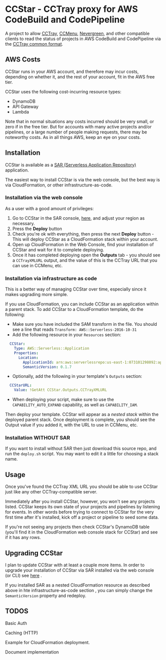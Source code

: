 # CCStar - CCTray proxy for AWS CodeBuild and CodePipeline

A project to allow [CCTray](https://sourceforge.net/projects/ccnet/files/CruiseControl.NET%20Releases/CruiseControl.NET%201.8.5/), [CCMenu](http://ccmenu.org/), [Nevergreen](https://github.com/build-canaries/nevergreen), and other
 compatible clients to read the status of projects in AWS CodeBuild and CodePipeline via the [CCTray common format](https://cctray.org/v1/).
 
## AWS Costs

CCStar runs in your AWS account, and therefore may incur costs, depending on whether it, and the rest of your account, fit in the AWS free tier.

CCStar uses the following cost-incurring resource types:

* DynamoDB
* API Gateway
* Lambda

Note that in normal situations any costs incurred should be very small, or zero if in the free tier. 
But for accounts with many active projects and/or pipelines, or a large number of people making requests, there may
 be noteworthy costs. As in all things AWS, keep an eye on your costs. 
 
## Installation

CCStar is available as a [SAR (Serverless Application Repository)](https://aws.amazon.com/serverless/serverlessrepo) application.

The easiest way to install CCStar is via the web console, but the best way is via CloudFormation, or other
 infrastructure-as-code.
 
### Installation via the web console

As a user with a good amount of privileges:

1. Go to CCStar in the SAR console, [here](https://serverlessrepo.aws.amazon.com/applications/us-east-1/073101298092/ccstar), and adjust your region as necessary.
1. Press the **Deploy** button
1. Check you're ok with everything, then press the next **Deploy** button - This will deploy CCStar as a CloudFormation stack within your account.
1. Open up CloudFormation in the Web Console, find your installation of CCStar and wait for it to complete deploying.
1. Once it has completed deploying open the **Outputs** tab - you should see a `CCTrayXMLURL` output, and the value
 of this is the CCTray URL that you can use in CCMenu, etc.
 
### Installation via infrastructure as code

This is a better way of managing CCStar over time, especially since it makes upgrading more simple.

If you use CloudFormation, you can include CCStar as an application within a parent stack. To add CCStar to a
 CloudFormation template, do the following:
 
* Make sure you have included the SAM transform in the file. You should see a line that reads `Transform: AWS::Serverless-2016-10-31`
* Add the following resource in your `Resources` section:
```yaml
  CCStar:
    Type: AWS::Serverless::Application
    Properties:
      Location:
        ApplicationId: arn:aws:serverlessrepo:us-east-1:073101298092:applications/ccstar
        SemanticVersion: 0.1.7
```
* Optionally, add the following in your template's `Outputs` section:
```yaml
  CCStarURL:
    Value: !GetAtt CCStar.Outputs.CCTrayXMLURL
```
* When deploying your script, make sure to use the `CAPABILITY_AUTO_EXPAND` capability, as well as `CAPABILITY_IAM`.

Then deploy your template. CCStar will appear as a _nested stack_ within the deployed parent stack. Once deployment
 is complete, you should see the Output value if you added it, with the URL to use in CCMenu, etc.

### Installation WITHOUT SAR

If you want to install without SAR then just download this source repo, and run the `deploy.sh` script. You may want
 to edit it a little for choosing a stack name.

## Usage

Once you've found the CCTray XML URL you should be able to use CCStar just like any other CCTray-compatible server.

Immediately after you install CCStar, however, you won't see any projects listed.
CCStar keeps its own state of your projects and pipelines by listening for events.
In other words before trying to connect to CCStar for the very first time after it's installed, kick off a project or
 pipeline to seed some data.
 
If you're not seeing any projects then check CCStar's DynamoDB table (you'll find it in the CloudFormation web
 console stack for CCStar) and see if it has any rows.

## Upgrading CCStar

I plan to update CCStar with at least a couple more items. In order to upgrade your installation of CCStar via SAR
 installed via the web console (or CLI) see [here](https://docs.aws.amazon.com/serverlessrepo/latest/devguide/serverlessrepo-how-to-consume-new-version.html) .
 
If you installed SAR as a nested CloudFormation resource as described above in hte infrastructure-as-code section
, you can simply change the `SemanticVersion` property and redeploy.

## TODOS

Basic Auth

Caching (HTTP)

Example for CloudFormation deployment.

Document implementation

